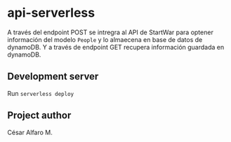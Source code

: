 # api-serverless

A través del endpoint POST se intregra al API de StartWar para optener información del modelo  `People` y lo almaecena en base de datos  de dynamoDB. Y a través de endpoint GET recupera información guardada en dynamoDB.

## Development server

Run `serverless deploy` 

## Project author

César Alfaro M.
